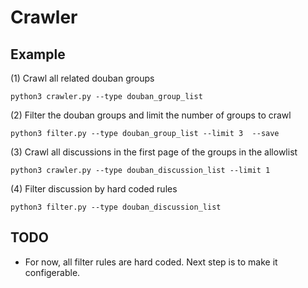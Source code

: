 # Crawler
## Example

(1) Crawl all related douban groups
```
python3 crawler.py --type douban_group_list
```

(2) Filter the douban groups and limit the number of groups to crawl
```
python3 filter.py --type douban_group_list --limit 3  --save
```

(3) Crawl all discussions in the first page of the groups in the allowlist
```
python3 crawler.py --type douban_discussion_list --limit 1
```

(4) Filter discussion by hard coded rules
```
python3 filter.py --type douban_discussion_list
```

## TODO
* For now, all filter rules are hard coded. Next step is to make it configerable.
